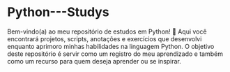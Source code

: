 # Python---Studys
Bem-vindo(a) ao meu repositório de estudos em Python! 🐍  Aqui você encontrará projetos, scripts, anotações e exercícios que desenvolvi enquanto aprimoro minhas habilidades na linguagem Python. O objetivo deste repositório é servir como um registro do meu aprendizado e também como um recurso para quem deseja aprender ou se inspirar.
